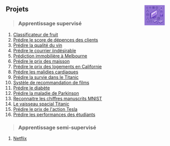 ## **Projets**<a href="../"><img src="../assets/atomicML.png" alt="Machine Learning" align="right" height="64px"></a>

</div>

> ### **Apprentissage supervisé**
1. [Classificateur de fruit](fruitClassifier)
2. [Prédire le score de dépences des clients](spendingScore)
3. [Prédire la qualité du vin](wineQuality)
4. [Prédire le courrier iindésirable](spam)
5. [Prédiction immobilière à Melbourne](melbourne)
6. [Prédire le prix des maisson](house)
7. [Prédire le prix des logements en Californie](californianHousing)
8. [Prédire les malidies cardiaques](heartDisease)
9. [Prédire la survie dans le Titanic](titanic)
10. [Systèle de recommandation de films](movies)
11. [Prédire le diabète](diabetes)
12. [Prédire la maladie de Parkinson](parkinson)
13. [Reconnaitre les chiffres manuscrits MNIST](mnist)
14. [Le vaisseau spacial Titanic](spacecraft)
15. [Prédire le prix de l'action Tesla](tesla)
16. [Prédire les performances des étudiants](studentPerformance)
> ### **Apprentissage semi-supervisé**
1. [Netflix](netflix)  
<!-- 2. []() -->
<!-- > ### **Apprentissage non supervisé** -->
<!-- <kbd>_Soon_</kbd> -->